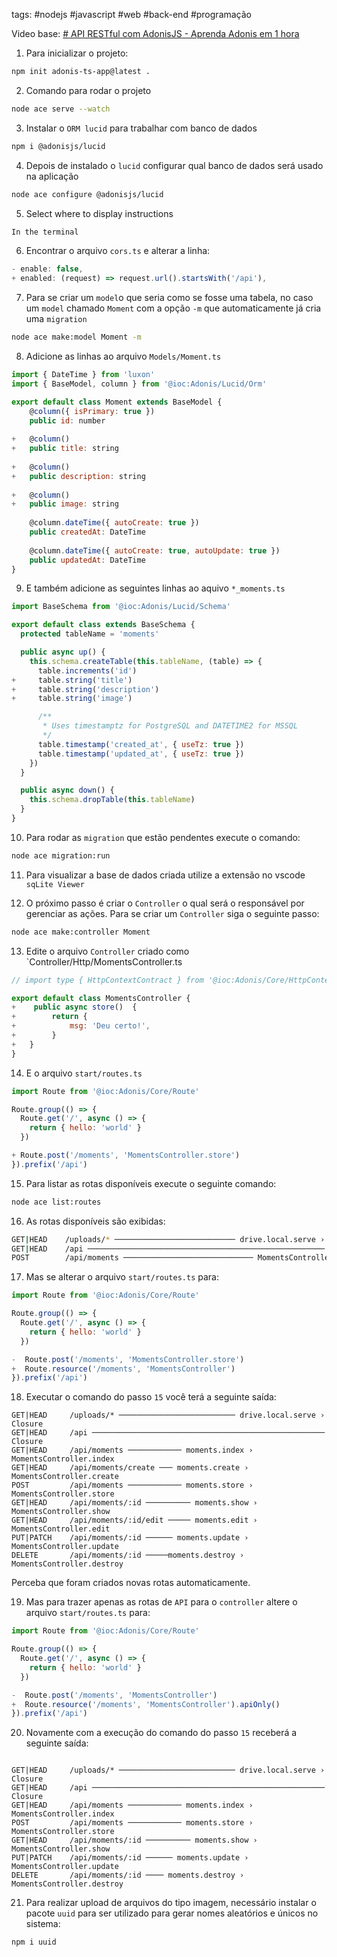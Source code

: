 tags: #nodejs #javascript #web #back-end #programação 

Video base: [# API RESTful com AdonisJS - Aprenda Adonis em 1 hora](https://www.youtube.com/watch?v=y8XfJJYhXPE&ab_channel=MatheusBattisti-HoradeCodar)

1. Para inicializar o projeto:
```bash
npm init adonis-ts-app@latest .
```

2. Comando para rodar o projeto
```bash
node ace serve --watch
```

3. Instalar o `ORM lucid` para trabalhar com banco de dados
```bash
npm i @adonisjs/lucid
```

4. Depois de instalado o `lucid` configurar qual banco de dados será usado na aplicação
```bash
node ace configure @adonisjs/lucid
```

5. Select where to display instructions
 ```bash
 In the terminal
 ```
 
6. Encontrar o arquivo `cors.ts` e alterar a linha:
```javascript
- enable: false,
+ enabled: (request) => request.url().startsWith('/api'),
```

7. Para se criar um `model`o que seria como se fosse uma tabela, no caso um `model` chamado `Moment`  com a opção `-m` que automaticamente já cria uma `migration` 
```bash
node ace make:model Moment -m
```

8. Adicione as linhas ao arquivo `Models/Moment.ts` 
```javascript
import { DateTime } from 'luxon'
import { BaseModel, column } from '@ioc:Adonis/Lucid/Orm'

export default class Moment extends BaseModel {
	@column({ isPrimary: true })
	public id: number  
	
+	@column()
+	public title: string
	
+	@column()
+	public description: string
	
+	@column()
+	public image: string
	
	@column.dateTime({ autoCreate: true })
	public createdAt: DateTime
	
	@column.dateTime({ autoCreate: true, autoUpdate: true })
	public updatedAt: DateTime
}
```

9. E também adicione as seguintes linhas ao aquivo `*_moments.ts` 
```javascript
import BaseSchema from '@ioc:Adonis/Lucid/Schema'

export default class extends BaseSchema {
  protected tableName = 'moments'

  public async up() {
    this.schema.createTable(this.tableName, (table) => {
      table.increments('id')
+     table.string('title')
+     table.string('description')
+     table.string('image')

      /**
       * Uses timestamptz for PostgreSQL and DATETIME2 for MSSQL
       */
      table.timestamp('created_at', { useTz: true })
      table.timestamp('updated_at', { useTz: true })
    })
  }

  public async down() {
    this.schema.dropTable(this.tableName)
  }
}
```


10. Para rodar as `migration`  que estão pendentes execute o comando:
```bash
node ace migration:run
```

11. Para visualizar a base de dados criada utilize a extensão no vscode `sqLite Viewer`

12. O próximo passo é criar o `Controller`  o qual será o responsável por gerenciar as ações. Para se criar um `Controller`  siga o seguinte passo:
```bash
node ace make:controller Moment
```

13. Edite o arquivo `Controller`  criado como `Controller/Http/MomentsController.ts
```javascript
// import type { HttpContextContract } from '@ioc:Adonis/Core/HttpContext'

export default class MomentsController {
+    public async store()  {
+        return {
+            msg: 'Deu certo!',
+        }
+   }
}
```

14. E o arquivo `start/routes.ts`
```javascript
import Route from '@ioc:Adonis/Core/Route'

Route.group(() => {
  Route.get('/', async () => {
    return { hello: 'world' }
  })

+ Route.post('/moments', 'MomentsController.store')
}).prefix('/api')
```

15. Para listar as rotas disponíveis execute o seguinte comando:
```bash
node ace list:routes
```

16. As rotas disponíveis são exibidas:
```bash
GET|HEAD    /uploads/* ─────────────────────────── drive.local.serve › Closure
GET|HEAD    /api ───────────────────────────────────────────────────── Closure
POST        /api/moments ───────────────────────────── MomentsController.store
```

17. Mas se alterar o arquivo `start/routes.ts` para:
```javascript
import Route from '@ioc:Adonis/Core/Route'

Route.group(() => {
  Route.get('/', async () => {
    return { hello: 'world' }
  })

-  Route.post('/moments', 'MomentsController.store')
+  Route.resource('/moments', 'MomentsController')
}).prefix('/api')
```

18. Executar o comando do passo `15`  você terá a seguinte saída:
```
GET|HEAD     /uploads/* ────────────────────────── drive.local.serve › Closure
GET|HEAD     /api ──────────────────────────────────────────────────── Closure
GET|HEAD     /api/moments ──────────── moments.index › MomentsController.index
GET|HEAD     /api/moments/create ─── moments.create › MomentsController.create
POST         /api/moments ──────────── moments.store › MomentsController.store
GET|HEAD     /api/moments/:id ────────── moments.show › MomentsController.show
GET|HEAD     /api/moments/:id/edit ───── moments.edit › MomentsController.edit
PUT|PATCH    /api/moments/:id ────── moments.update › MomentsController.update
DELETE       /api/moments/:id ─────moments.destroy › MomentsController.destroy
```

Perceba que foram criados novas rotas automaticamente.

19. Mas para trazer apenas as rotas de `API` para o `controller`  altere o arquivo `start/routes.ts`  para:
```javascript
import Route from '@ioc:Adonis/Core/Route'

Route.group(() => {
  Route.get('/', async () => {
    return { hello: 'world' }
  })

-  Route.post('/moments', 'MomentsController')
+  Route.resource('/moments', 'MomentsController').apiOnly()
}).prefix('/api')
```

20. Novamente com a execução do comando do passo `15` receberá a seguinte saída:
```

GET|HEAD     /uploads/* ────────────────────────── drive.local.serve › Closure
GET|HEAD     /api ──────────────────────────────────────────────────── Closure
GET|HEAD     /api/moments ──────────── moments.index › MomentsController.index
POST         /api/moments ──────────── moments.store › MomentsController.store
GET|HEAD     /api/moments/:id ────────── moments.show › MomentsController.show
PUT|PATCH    /api/moments/:id ────── moments.update › MomentsController.update
DELETE       /api/moments/:id ──── moments.destroy › MomentsController.destroy
```

21. Para realizar upload de arquivos do tipo imagem, necessário instalar o pacote `uuid` para ser utilizado para gerar nomes aleatórios e únicos no sistema:
```bash
npm i uuid
```
